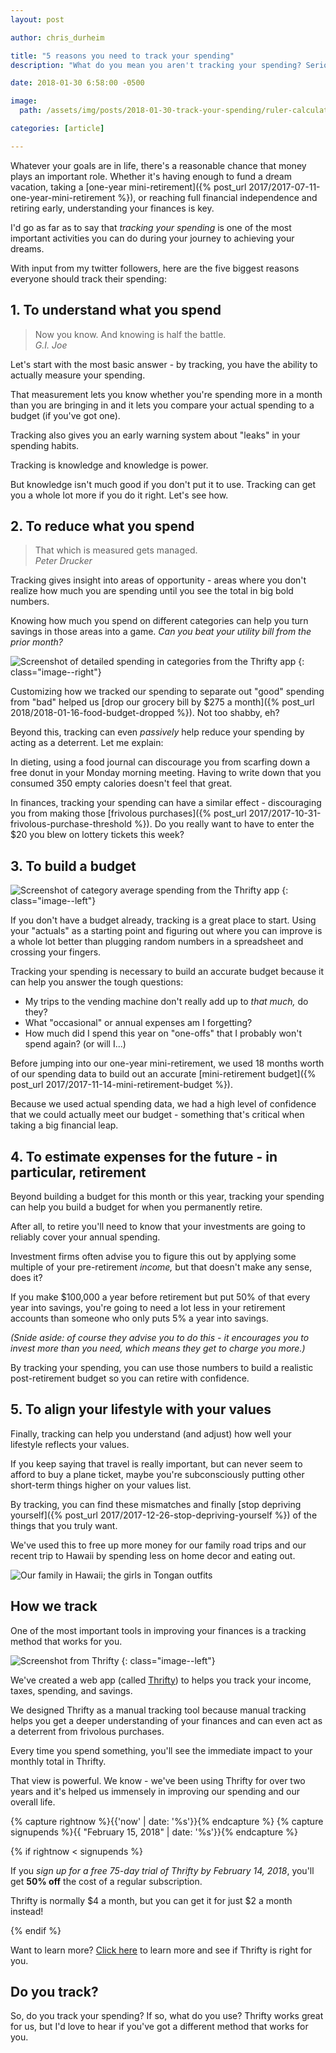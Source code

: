```yaml
---
layout: post

author: chris_durheim

title: "5 reasons you need to track your spending"
description: "What do you mean you aren't tracking your spending? Seriously? Here's 5 reasons you're making a huge mistake."

date: 2018-01-30 6:58:00 -0500

image:
  path: /assets/img/posts/2018-01-30-track-your-spending/ruler-calculator.jpg

categories: [article]

---
```


Whatever your goals are in life, there's a reasonable chance that money plays an important role. Whether it's having enough to fund a dream vacation, taking a [one-year mini-retirement]({% post_url 2017/2017-07-11-one-year-mini-retirement %}), or reaching full financial independence and retiring early, understanding your finances is key.

I'd go as far as to say that _tracking your spending_ is one of the most important activities you can do during your journey to achieving your dreams.

With input from my twitter followers, here are the five biggest reasons everyone should track their spending:

## 1. To understand what you spend

> Now you know. And knowing is half the battle.  
> <cite>G.I. Joe</cite>

Let's start with the most basic answer - by tracking, you have the ability to actually measure your spending.

That measurement lets you know whether you're spending more in a month than you are bringing in and it lets you compare your actual spending to a budget (if you've got one).

Tracking also gives you an early warning system about "leaks" in your spending habits.

Tracking is knowledge and knowledge is power.

But knowledge isn't much good if you don't put it to use. Tracking can get you a whole lot more if you do it right. Let's see how.

## 2. To reduce what you spend

> That which is measured gets managed.  
> <cite>Peter Drucker</cite>

Tracking gives insight into areas of opportunity - areas where you don't realize how much you are spending until you see the total in big bold numbers.

Knowing how much you spend on different categories can help you turn savings in those areas into a game. _Can you beat your utility bill from the prior month?_

![Screenshot of detailed spending in categories from the Thrifty app]({{site.url}}/assets/img/posts/2018-01-30-track-your-spending/thrifty-category-details.png)
{: class="image--right"}

Customizing how we tracked our spending to separate out "good" spending from "bad" helped us [drop our grocery bill by $275 a month]({% post_url 2018/2018-01-16-food-budget-dropped %}). Not too shabby, eh?

Beyond this, tracking can even _passively_ help reduce your spending by acting as a deterrent. Let me explain:

In dieting, using a food journal can discourage you from scarfing down a free donut in your Monday morning meeting. Having to write down that you consumed 350 empty calories doesn't feel that great.

In finances, tracking your spending can have a similar effect - discouraging you from making those [frivolous purchases]({% post_url 2017/2017-10-31-frivolous-purchase-threshold %}). Do you really want to have to enter the $20 you blew on lottery tickets this week?

## 3. To build a budget

![Screenshot of category average spending from the Thrifty app]({{site.url}}/assets/img/posts/2018-01-30-track-your-spending/thrifty-category-average.png)
{: class="image--left"}

If you don't have a budget already, tracking is a great place to start. Using your "actuals" as a starting point and figuring out where you can improve is a whole lot better than plugging random numbers in a spreadsheet and crossing your fingers.

Tracking your spending is necessary to build an accurate budget because it can help you answer the tough questions:

- My trips to the vending machine don't really add up to _that much,_ do they?
- What "occasional" or annual expenses am I forgetting?
- How much did I spend this year on "one-offs" that I probably won't spend again? (or will I...)

Before jumping into our one-year mini-retirement, we used 18 months worth of our spending data to build out an accurate [mini-retirement budget]({% post_url 2017/2017-11-14-mini-retirement-budget %}).

Because we used actual spending data, we had a high level of confidence that we could actually meet our budget - something that's critical when taking a big financial leap.

## 4. To estimate expenses for the future - in particular, retirement

Beyond building a budget for this month or this year, tracking your spending can help you build a budget for when you permanently retire.

After all, to retire you'll need to know that your investments are going to reliably cover your annual spending.

Investment firms often advise you to figure this out by applying some multiple of your pre-retirement _income,_ but that doesn't make any sense, does it?

If you make $100,000 a year before retirement but put 50% of that every year into savings, you're going to need a lot less in your retirement accounts than someone who only puts 5% a year into savings.

_(Snide aside: of course they advise you to do this - it encourages you to invest more than you need, which means they get to charge you more.)_

By tracking your spending, you can use those numbers to build a realistic post-retirement budget so you can retire with confidence.

## 5. To align your lifestyle with your values

Finally, tracking can help you understand (and adjust) how well your lifestyle reflects your values.

If you keep saying that travel is really important, but can never seem to afford to buy a plane ticket, maybe you're subconsciously putting other short-term things higher on your values list.

By tracking, you can find these mismatches and finally [stop depriving yourself]({% post_url 2017/2017-12-26-stop-depriving-yourself %}) of the things that you truly want.

We've used this to free up more money for our family road trips and our recent trip to Hawaii by spending less on home decor and eating out.

![Our family in Hawaii; the girls in Tongan outfits]({{site.url}}/assets/img/posts/2018-01-30-track-your-spending/hawaii.jpg)

## How we track

One of the most important tools in improving your finances is a tracking method that works for you.

![Screenshot from Thrifty]({{site.url}}/assets/img/posts/2018-01-30-track-your-spending/thrifty-screenshot.png)
{: class="image--left"}

We've created a web app (called [Thrifty](https://thrifty.keepthrifty.com)) to helps you track your income, taxes, spending, and savings.

We designed Thrifty as a manual tracking tool because manual tracking helps you get a deeper understanding of your finances and can even act as a deterrent from frivolous purchases.

Every time you spend something, you'll see the immediate impact to your monthly total in Thrifty.

That view is powerful. We know - we've been using Thrifty for over two years and it's helped us immensely in improving our spending and our overall life.

{% capture rightnow %}{{'now' | date: '%s'}}{% endcapture %}
{% capture signupends %}{{ "February 15, 2018" | date: '%s'}}{% endcapture %}

{% if rightnow < signupends %}

If you _sign up for a free 75-day trial of Thrifty by February 14, 2018_, you'll get __50% off__ the cost of a regular subscription.

Thrifty is normally $4 a month, but you can get it for just $2 a month instead!

{% endif %}

Want to learn more? [Click here](https://thrifty.keepthrifty.com) to learn more and see if Thrifty is right for you.

## Do you track?

So, do you track your spending? If so, what do you use? Thrifty works great for us, but I'd love to hear if you've got a different method that works for you.
